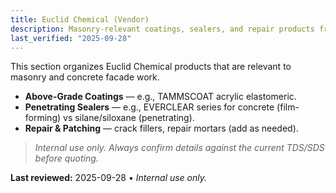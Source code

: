 ```yaml
---
title: Euclid Chemical (Vendor)
description: Masonry-relevant coatings, sealers, and repair products frequently specified or stocked.
last_verified: "2025-09-28"
---
```


This section organizes Euclid Chemical products that are relevant to masonry and concrete facade work.

- **Above-Grade Coatings** — e.g., TAMMSCOAT acrylic elastomeric.
- **Penetrating Sealers** — e.g., EVERCLEAR series for concrete (film-forming) vs silane/siloxane (penetrating).
- **Repair & Patching** — crack fillers, repair mortars (add as needed).

> _Internal use only. Always confirm details against the current TDS/SDS before quoting._

**Last reviewed:** 2025-09-28 • _Internal use only._
